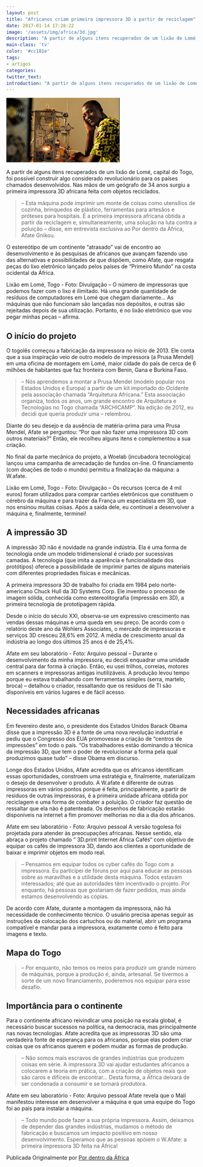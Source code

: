 ```yaml
---
layout: post
title: "Africanos criam primeira impressora 3D a partir de reciclagem"
date: 2017-01-14 17:28:22
image: '/assets/img/africa/3d.jpg'
description: "A partir de alguns itens recuperados de um lixão de Lomé, capital do Togo, foi possível construir algo considerado revolucionário para os países chamados desenvolvidos. Nas mãos de um geógrafo de 34 anos surgiu a primeira impressora 3D africana feita com objetos reciclados."
main-class: 'tv'
color: '#cc181e'
tags:
- artigos
categories:
twitter_text:
introduction: "A partir de alguns itens recuperados de um lixão de Lomé, capital do Togo, foi possível construir algo considerado revolucionário para os países chamados desenvolvidos. Nas mãos de um geógrafo de 34 anos surgiu a primeira impressora 3D africana feita com objetos reciclados."
---
```


![África Impressora 3D](/assets/img/africa/3d.jpg)

A partir de alguns itens recuperados de um lixão de Lomé, capital do Togo, foi possível construir algo considerado revolucionário para os países chamados desenvolvidos. Nas mãos de um geógrafo de 34 anos surgiu a primeira impressora 3D africana feita com objetos reciclados.

> – Esta máquina pode imprimir um monte de coisas como utensílios de cozinha, brinquedos de plástico, ferramentas para artesãos e próteses para hospitais. É a primeira impressora africana obtida a partir da reciclagem e, simultaneamente, uma solução na luta contra a poluição – disse, em entrevista exclusiva ao Por dentro da África, Afate Gnikou.

O estereótipo de um continente “atrasado” vai de encontro ao desenvolvimento e às pesquisas de africanos que avançam fazendo uso das alternativas e possibilidades de que dispõem, como Afate, que resgata peças do lixo eletrônico lançado pelos países de “Primeiro Mundo” na costa ocidental da África.

Lixão em Lomé, Togo - Foto: Divulgação – O número de impressoras que podemos fazer com o lixo é ilimitado. Há uma grande quantidade de resíduos de computadores em Lomé que chegam diariamente… As máquinas que não funcionam são lançadas nos depósitos, e outras são rejeitadas depois de sua utilização. Portanto, é no lixão eletrônico que vou pegar minhas peças – afirma.

## O início do projeto 

O togolês começou a fabricação da impressora no início de 2013. Ele conta que a sua inspiração veio de outro modelo de impressora (a Prusa Mendel) em uma oficina de montagem em Lomé, maior cidade do país de cerca de 6 milhões de habitantes que faz fronteira com Benin, Gana e Burkina Faso.

> – Nós aprendemos a montar a Prusa Mendel (modelo popular nos Estados Unidos e Europa) a partir de um kit importado do Ocidente pela associação chamada “Arquitetura Africana.” Esta associação organiza, todos os anos, um grande encontro de Arquitetura e Tecnologias no Togo chamada “ARCHICAMP”. Na edição de 2012, eu decidi que queria produzir uma – relembrou.

Diante do seu desejo e da ausência de matéria-prima para uma Prusa Mendel, Afate se perguntou: “Por que não fazer uma impressora 3D com outros materiais?” Então, ele recolheu alguns itens e complementou a sua criação.

No final da parte mecânica do projeto, a Woelab (incubadora tecnológica) lançou uma campanha de arrecadação de fundos on-line. O financiamento (com doações de todo o mundo) permitiu a finalização da máquina: a W.afate.

Lixão em Lomé, Togo - Foto: Divulgação –  Os recursos (cerca de 4 mil euros) foram utilizados para comprar cartões eletrônicos que constituem o cérebro da máquina e para trazer da França um especialista em 3D, que nos ensinou muitas coisas. Após a saída dele, eu continuei a desenvolver a máquina e, finalmente, terminei!

## A impressão 3D

A impressão 3D não é novidade na grande indústria. Ela é uma forma de tecnologia onde um modelo tridimensional é criado por sucessivas camadas. A tecnologia (que imita a aparência e funcionalidade dos protótipos) oferece a possibilidade de imprimir partes de alguns materiais com diferentes propriedades físicas e mecânicas.

A primeira impressora 3D de trabalho foi criada em 1984 pelo norte-americano Chuck Hull da 3D Systems Corp.  Ele inventou o processo de imagem sólida, conhecida como estereolitografia (impressão em 3D), a primeira tecnologia de prototipagem rápida.

Desde o início do século XXI, observa-se um expressivo crescimento nas vendas dessas máquinas e uma queda em seu preço. De acordo com o relatório deste ano da Wohlers Associates, o mercado de impressoras e serviços 3D cresceu 28,6% em 2012. A média de crescimento anual da indústria ao longo dos últimos 25 anos é de 25,4%.

Afate em seu laboratório - Foto: Arquivo pessoal – Durante o desenvolvimento da minha impressora, eu decidi enquadrar uma unidade central para dar forma à criação. Então, eu usei trilhos, correias, motores em scanners e impressoras antigas inutilizáveis. A produção levou tempo porque eu estava trabalhando com ferramentas simples (serra, martelo, broca) – detalhou o criador, ressaltando que os resíduos de TI são disponíveis em vários lugares e de fácil acesso.

## Necessidades africanas 

Em fevereiro deste ano, o presidente dos Estados Unidos Barack Obama disse que a impressão 3D é a fonte de uma nova revolução industrial e pediu que o Congresso dos EUA promovesse a criação de “centros de impressões” em todo o país.  “Os trabalhadores estão dominando a técnica da impressão 3D, que tem o poder de revolucionar a forma pela qual produzimos quase tudo” – disse Obama em discurso.

Longe dos Estados Unidos, Afate acredita que os africanos identificam essas oportunidades, constroem uma estratégia e, finalmente, materializam o desejo de desenvolver o produto. A W.afate é diferente de outras impressoras em vários pontos porque é feita, principalmente, a partir de resíduos de outras impressoras, é a primeira unidade africana obtida por reciclagem e uma forma de combater a poluição. O criador faz questão de ressaltar que ela não é patenteada. Os desenhos de fabricação estarão disponíveis na internet a fim promover melhorias no dia a dia dos africanos.

Afate em seu laboratório - Foto: Arquivo pessoal A versão togolesa foi projetada para atender às preocupações africanas. Nesse sentido, ela abraça o projeto chamado ” 3D.print Internet África Cafés“ com objetivo de equipar os cafés de impressora 3D, dando aos clientes a oportunidade de baixar e imprimir objetos em modo real.

> – Pensamos em equipar todos os cyber cafés do Togo com a impressora. Eu participei de fóruns por aqui para educar as pessoas sobre as maravilhas e a utilidade desta máquina. Todos estavam interessados; até que as autoridades têm incentivado o projeto. Por enquanto, há pessoas que gostariam de fazer pedidos, mas ainda estamos desenvolvendo as cópias.

De acordo com Afate, durante a montagem da impressora, não há necessidade de conhecimento técnico. O usuário precisa apenas seguir as instruções da colocação dos cartuchos ou do material, abrir um programa compatível e mandar para a impressora, exatamente como é feito para imagens e texto.

## Mapa do Togo

> – Por enquanto, não temos os meios para produzir um grande número de máquinas, porque a produção é, ainda, artesanal.  Se tivermos a sorte de um novo financiamento, poderemos nos equipar para esse desafio.

## Importância para o continente 

Para o continente africano reivindicar uma posição na escala global, é necessário buscar sucessos na política, na democracia, mas principalmente nas novas tecnologias. Afate acredita que as impressoras 3D são uma verdadeira fonte de esperança para os africanos, porque elas podem criar coisas que os africanos querem e podem mudar as formas de produção.

> – Não somos mais escravos de grandes indústrias que produzem coisas em série. A impressora 3D vai ajudar estudantes africanos a colocarem a teoria em prática, com a criação de objetos reais que são caros e difíceis de encontrar… Desta forma, a África deixará de ser condenada a consumir e se tornará produtora.

Afate em seu laboratório - Foto: Arquivo pessoal Afate revela que o Mali manifestou interesse em desenvolver a máquina e que uma equipe do Togo foi ao país para instalar a máquina.

> –  Todo mundo pode fazer a sua própria impressora. Assim, deixamos de depender das grandes indústrias, mudamos o método de fabricação e buscamos um impacto positivo em nosso desenvolvimento. Esperamos que as pessoas apóiem o W.Afate: a primeira impressora 3D feita na África!

Publicada Originalmente por [Por dentro da África](http://www.pordentrodaafrica.com/ciencia/criamos-a-primeira-impressora-africana-3d-a-partir-da-reciclagem-e-uma-solucao-contra-a-poluicao-diz-inventor-do-togo)
